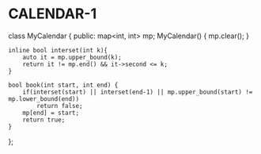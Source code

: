 # CALENDAR-1


class MyCalendar {
public:
     map<int, int> mp;
    MyCalendar() {
        mp.clear();
    }
    
    inline bool interset(int k){
        auto it = mp.upper_bound(k);
        return it != mp.end() && it->second <= k;
    }
    
    bool book(int start, int end) {
        if(interset(start) || interset(end-1) || mp.upper_bound(start) != mp.lower_bound(end))
            return false;
        mp[end] = start;
        return true;
    }
};
